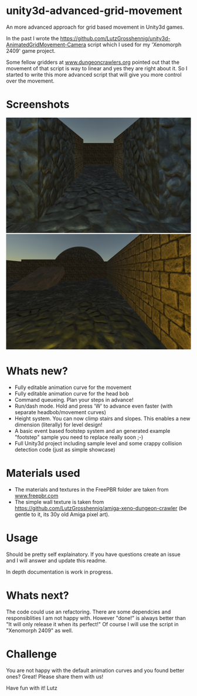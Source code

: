 # unity3d-advanced-grid-movement

An more advanced approach for grid based movement in Unity3d games.

In the past I wrote the https://github.com/LutzGrosshennig/unity3d-AnimatedGridMovement-Camera script which I used for my 'Xenomorph 2409' game project.

Some fellow gridders at www.dungeoncrawlers.org pointed out that the movement of that script is way to linear and yes they are right about it.
So I started to write this more advanced script that will give you more control over the movement.

# Screenshots

![Screenshot](https://github.com/LutzGrosshennig/unity3d-advanced-grid-movement/blob/main/Screenshots/Screenshot_1.jpg)
![Screenshot](https://github.com/LutzGrosshennig/unity3d-advanced-grid-movement/blob/main/Screenshots/Screenshot_2.jpg)

# Whats new?
 * Fully editable animation curve for the movement
 * Fully editable animation curve for the head bob
 * Command queueing. Plan your steps in advance!
 * Run/dash mode. Hold and press 'W' to advance even faster (with separate headbob/movement curves)
 * Height system. You can now climp stairs and slopes. This enables a new dimension (literally) for level design!
 * A basic event based footstep system and an generated example "footstep" sample you need to replace really soon ;-)
 * Full Unity3d project including sample level and some crappy collision detection code (just as simple showcase)

# Materials used

 * The materials and textures in the FreePBR folder are taken from www.freepbr.com
 * The simple wall texture is taken from https://github.com/LutzGrosshennig/amiga-xeno-dungeon-crawler (be gentle to it, its 30y old Amiga pixel art).

# Usage

Should be pretty self explainatory. If you have questions create an issue and I will answer and update this readme.

In depth documentation is work in progress. 

# Whats next?

The code could use an refactoring. There are some dependcies and responsiblities I am not happy with. However "done!" is always better than "It will only release it when its perfect!"
Of course I will use the script in "Xenomorph 2409" as well.

# Challenge

You are not happy with the default animation curves and you found better ones? Great! Please share them with us!

Have fun with it!
Lutz
